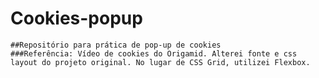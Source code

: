 # Cookies-popup

    ##Repositório para prática de pop-up de cookies
    ###Referência: Vídeo de cookies do Origamid. Alterei fonte e css layout do projeto original. No lugar de CSS Grid, utilizei Flexbox.
